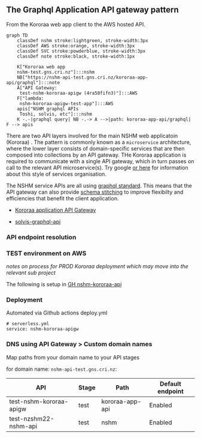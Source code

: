 ## The Graphql Application API gateway pattern

From the Kororaa web app client to the AWS hosted API. 

```mermaid
graph TD
    classDef nshm stroke:lightgreen, stroke-width:3px
    classDef AWS stroke:orange, stroke-width:3px
    classDef SVC stroke:powderblue, stroke-width:3px
    classDef note stroke:black, stroke-width:1px
    
    K["Kororaa web app
    nshm-test.gns.cri.nz"]:::nshm
    NB["https://nshm-api-test.gns.cri.nz/kororaa-app-api/graphql"]:::note 
    A["API Gateway:
     test-nshm-kororaa-apigw (4ra58fifn3)"]:::AWS
    F["lambda:
     nshm-kororaa-apigw-test-app"]:::AWS
    apis["NSHM graphql APIs
     Toshi, solvis, etc"]:::nshm
    K -.-|graphql query| NB -.-> A -->|path: kororaa-app-api/graphql| F --> apis

```

There are two API layers involved for the main NSHM web applicatoin (Kororaa) . The pattern is commonly known as  a `microservice` architecture, where the lower layer consists of domain-specific services that are then composed into collections by an API gateway. THe Kororaa application is required to communicate with a single API gateway, which in turn passes on call to the relevant API microservice(s). Try google [or here](https://microservices.io/index.html) for information about this style of services organisation.

The NSHM service APIs are all using [graphql standard](https://graphql.org/). This means that the API gateway can also provide [schema stitching](https://the-guild.dev/graphql/stitching/docs) to improve flexibilty and efficiencies that benefit the client application.


 - [Kororaa application API Gateway](/nzshm-documentation/components/nshm_kororaa_apigw/)

 - [solvis-graphql-api](/nzshm-documentation/components/solvis_graphql_api)

### API endpoint resolution



### TEST environment on AWS

_notes on process for PROD Kororaa deployment which may move into the relevant sub project_

The following is setup in [GH nshm-kororaa-api ](https://github.com/GNS-Science/nshm-kororaa-api)


### Deployment 

Automated via Github actions deploy.yml

```
# serverless.yml
service: nshm-kororaa-apigw
```

### DNS using API Gateway > Custom domain names

Map paths from your domain name to your API stages

for domain name: `nshm-api-test.gns.cri.nz`:


| API                     | Stage | Path             | Default endpoint |
| ----------------------- | ----- | ---------------- | ---------------- |
| test-nshm-kororaa-apigw | test  | kororaa-app-api  | Enabled          |
| test-nzshm22-nshm-api   | test  | nshm             | Enabled          |

